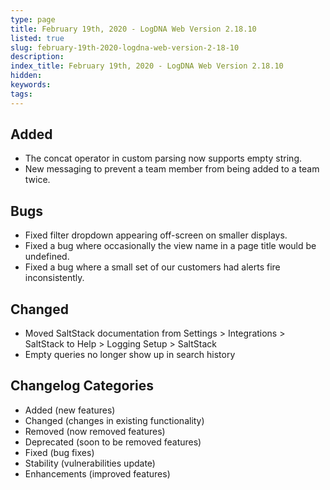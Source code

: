 ```yaml
---
type: page
title: February 19th, 2020 - LogDNA Web Version 2.18.10
listed: true
slug: february-19th-2020-logdna-web-version-2-18-10
description: 
index_title: February 19th, 2020 - LogDNA Web Version 2.18.10
hidden: 
keywords: 
tags: 
---
```





## Added
* The concat operator in custom parsing now supports empty string.
* New messaging to prevent a team member from being added to a team twice.

## Bugs
* Fixed filter dropdown appearing off-screen on smaller displays.
* Fixed a bug where occasionally the view name in a page title would be undefined.
* Fixed a bug where a small set of our customers had alerts fire inconsistently.

## Changed
* Moved SaltStack documentation from Settings &gt; Integrations &gt; SaltStack to Help &gt; Logging Setup &gt; SaltStack
* Empty queries no longer show up in search history


## Changelog Categories
* Added (new features)
* Changed (changes in existing functionality)
* Removed (now removed features)
* Deprecated (soon to be removed features)
* Fixed (bug fixes)
* Stability (vulnerabilities update)
* Enhancements (improved features)

